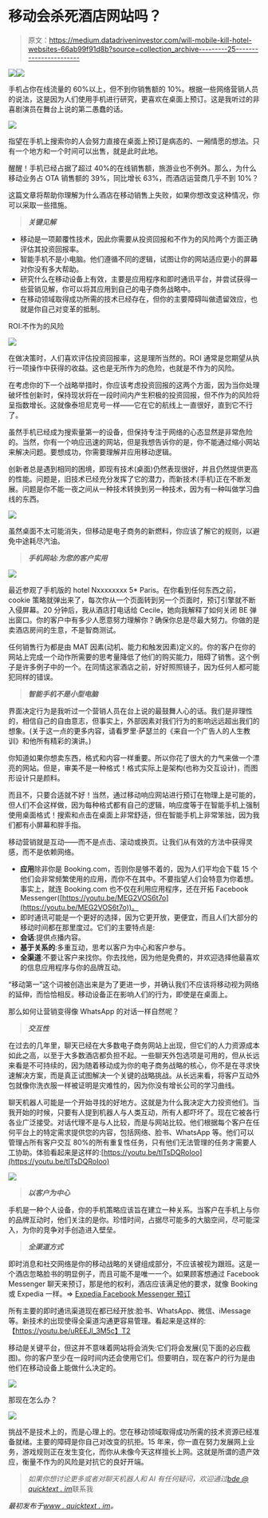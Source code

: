 # 移动会杀死酒店网站吗？

> 原文：<https://medium.datadriveninvestor.com/will-mobile-kill-hotel-websites-66ab99f91d8b?source=collection_archive---------25----------------------->

[![](img/7cc63ccd0dff2f0db21131aa5fac9cea.png)](http://www.track.datadriveninvestor.com/1B9E)![](img/d83a986d6027be15a5ab3d2a22eaebf8.png)

手机占你在线流量的 60%以上，但不到你销售额的 10%。根据一些网络营销人员的说法，这是因为人们使用手机进行研究，更喜欢在桌面上预订。这是我听过的非喜剧演员在舞台上说的第二愚蠢的话。

![](img/5e79f8cd3788281176538dd9035d3a36.png)

指望在手机上搜索你的人会努力直接在桌面上预订是病态的、一厢情愿的想法。只有一个地方和一个时间可以出售，就是此时此地。

醒醒！手机已经占据了超过 40%的在线销售额，旅游业也不例外。那么，为什么移动业务占 OTA 销售额的 39%，同比增长 63%，而酒店运营商几乎不到 10%？

这篇文章将帮助你理解为什么酒店在移动销售上失败，如果你想改变这种情况，你可以采取一些措施。

> ***关键见解***

*   移动是一项颠覆性技术，因此你需要从投资回报和不作为的风险两个方面正确评估其投资回报率。
*   智能手机不是小电脑。他们遵循不同的逻辑，试图让你的网站适应更小的屏幕对你没有多大帮助。
*   研究什么在移动设备上有效，主要是应用程序和即时通讯平台，并尝试获得一些营销见解，你可以将其应用到自己的电子商务战略中。
*   在移动领域取得成功所需的技术已经存在，但你的主要障碍叫做遗留效应，也就是你自己对变革的抵制。

ROI:不作为的风险

![](img/97572c1ba5d07aee05bb9c4c0c408805.png)

在做决策时，人们喜欢评估投资回报率，这是理所当然的。ROI 通常是您期望从执行一项操作中获得的收益。这也是无所作为的危险，也就是不作为的风险。

在考虑你的下一个战略举措时，你应该考虑投资回报的这两个方面，因为当你处理破坏性创新时，保持现状将在一段时间内产生积极的投资回报，但不作为的风险将呈指数增长。这就像泰坦尼克号一样——它在它的航线上一直很好，直到它不行了。

虽然手机已经成为搜索量第一的设备，但保持专注于网络的心态显然是非常危险的。当然，你有一个响应迅速的网站，但是我想告诉你的是，你不能通过缩小网站来解决问题。要想成功，你需要理解并应用移动逻辑。

创新者总是遇到相同的困境，即现有技术(桌面)仍然表现很好，并且仍然提供更高的性能。问题是，旧技术已经充分发挥了它的潜力，而新技术(手机)正在不断发展。问题是你不能一夜之间从一种技术转换到另一种技术，因为有一种叫做学习曲线的东西。

![](img/83d9b718facfbadcbcc4ee284ee83d63.png)

虽然桌面不太可能消失，但移动是电子商务的新燃料，你应该了解它的规则，以避免中途耗尽汽油。

> ***手机网站:为您的客户实用***

![](img/414a5dd4ba0fbe3e08d029afdc4ee2c5.png)

最近参观了手机版的 hotel Nxxxxxxxx 5* Paris。在你看到任何东西之前，cookie 策略就弹出来了，每次你从一个页面转到另一个页面时，预订引擎就不断入侵屏幕。20 分钟后，我从酒店打电话给 Cecile，她向我解释了如何关闭 BE 弹出窗口。你的客户中有多少人愿意努力理解你？确保你总是尽最大努力。你做的是卖酒店房间的生意，不是智商测试。

任何销售行为都是由 MAT 因素(动机、能力和触发因素)定义的。你的客户在你的网站上完成一个动作所需要的思考量降低了他们的购买能力，阻碍了销售。这个例子是许多例子中的一个。在同情这家酒店之前，好好照照镜子，因为任何人都可能犯同样的错误。

> ***智能手机不是小型电脑***

界面决定行为是我听过一个营销人员在台上说的最鼓舞人心的话。我们是非理性的，相信自己的自由意志，但事实上，外部因素对我们行为的影响远远超出我们的想象。(关于这一点的更多内容，请看罗里·萨瑟兰的《来自一个广告人的人生教训》和他所有精彩的演讲。)

你知道如果你想卖东西，格式和内容一样重要。所以你花了很大的力气来做一个漂亮的网站。但是，审美不是一种格式！格式实际上是架构(也称为交互设计)，而图形设计只是颜料。

而且不，只要合适就不好！当然，通过移动响应网站进行预订在物理上是可能的，但人们不会这样做，因为每种格式都有自己的逻辑，响应度等于在智能手机上强制使用桌面格式！搜索和点击在桌面上非常舒适，但在智能手机上非常笨拙，因为我们都有小屏幕和胖手指。

移动营销就是互动——而不是点击、滚动或换页。让我们从有效的方法中获得灵感，而不是依赖网络。

*   **应用**除非你是 Booking.com，否则你是够不着的，因为人们平均会下载 15 个他们会非常频繁使用的应用，而你不在其中。不要指望人们会特意为你着想。事实上，就连 Booking.com 也不仅在利用应用程序，还在开拓 Facebook Messenger([https://youtu.be/MEG2VOS6t7o](https://youtu.be/MEG2VOS6t7o))。
*   即时通讯可能是一个更好的选择，因为它更开放，更便宜，而且人们大部分的移动时间都在那里度过。它们的主要特点是:
*   **会话**:提供点播内容。
*   **基于关系的**:多重互动，思考以客户为中心和客户参与。
*   **全渠道**:不要让客户来找你。你去找他，因为他是免费的，并欢迎选择他最喜欢的信息应用程序与你的品牌互动。

“移动第一”这个词被创造出来是为了更进一步，并确认我们不应该将移动视为网络的延伸，而恰恰相反。移动设备正在影响人们的行为，即使是在桌面上。

那么如何让营销变得像 WhatsApp 的对话一样自然呢？

> ***交互性***

在过去的几年里，聊天已经在大多数电子商务网站上出现，但它们的人力资源成本如此之高，以至于大多数酒店都负担不起。一些聊天外包选项是可用的，但从长远来看是不可持续的，因为随着移动成为你的电子商务战略的核心，你不是在寻求快速解决方案，而是真正试图解决一个关键的战略挑战。从长远来看，将客户互动外包就像你洗衣服一样被证明是灾难性的，因为你没有增长公司的学习曲线。

聊天机器人可能是一个开始寻找的好地方。这就是为什么我决定大力投资他们。当我开始的时候，只要有人提到机器人与人类互动，所有人都吓坏了。现在它被各行各业广泛接受。对话代理不是与人比较，而是与网站比较。他们根据每个客户在任何平台上的特定需求提供您的内容，包括网络、脸书、WhatsApp 等。他们可以管理占所有客户交互 80%的所有重复性任务，只有他们无法管理的任务才需要人工协助。体验看起来是这样的:[https://youtu.be/tlTsDQRoIoo](https://youtu.be/tlTsDQRoIoo)

![](img/c5f40cde71f18c0d2eeb053f3a9531d5.png)

> ***以客户为中心***

手机是一种个人设备，你的手机策略应该旨在建立一种关系。当客户在手机上与你的品牌互动时，他们关注的是你。珍惜时间，占据尽可能多的大脑空间，尽可能深入，为你的竞争对手创造进入壁垒。

> ***全渠道方式***

即时消息和社交网络是你的移动战略的关键组成部分，不应该被视为跟班。这是一个酒店忽略脸书的明显例子，而且可能不是唯一一个。如果顾客想通过 Facebook Messenger 聊天来预订，那是他的权利，酒店应该满足他的要求，就像 Booking 或 Expedia 一样。=> [Expedia Facebook Messenger 预订](https://youtu.be/ZFo6SdIh7mc)

所有主要的即时通讯渠道现在都已经开放:脸书、WhatsApp、微信、iMessage 等。新技术的出现使得全渠道沟通更容易管理。看起来是这样的:【https://youtu.be/uREEJl_3M5c】T2

移动是关键平台，但这并不意味着网站将会消失:它们将会发展(见下面的必应截图)。你的客户至少在一段时间内还会使用它们。但要明白，现在客户的行为是由他们在移动设备上能做什么决定的。

![](img/38293c64cd4c806d9b34b1ad9717d793.png)

那现在怎么办？

![](img/a741f8b6bb8a92bc0c8746149bf986f3.png)

挑战不是技术上的，而是心理上的。您在移动领域取得成功所需的技术资源已经准备就绪。主要的障碍是你自己对改变的抗拒。15 年来，你一直在努力发展网上业务，游戏规则正在发生变化，而你从未像今天这样擅长上网。这就是所谓的遗产效应，衡量不作为的风险是对抗它的良好开端。

> *如果你想讨论更多或者对聊天机器人和 AI 有任何疑问，欢迎通过*[*bde @ quicktext . im*](mailto:bde@quicktext.im)联系我

*最初发布于*[*www . quicktext . im*](https://www.quicktext.im/news/will-mobile-kill-hotel-websites)*。*